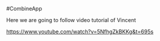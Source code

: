 #CombineApp

Here we are going to follow video tutorial of Vincent

https://www.youtube.com/watch?v=5NfhgZkBKKg&t=695s
